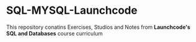 # SQL-MYSQL-Launchcode

This repository conatins Exercises, Studios and Notes from **Launchcode's SQL and Databases** course curriculum
